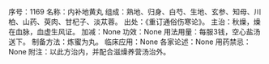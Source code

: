 序号：1169
名称：内补地黄丸
组成：熟地、归身、白芍、生地、玄参、知母、川柏、山药、萸肉、甘杞子、淡苁蓉。
出处：《重订通俗伤寒论》。
主治：秋燥，燥在血脉，血虚生风证。
加减：None
功效：None
用法用量：每服3钱，空心盐汤送下。
制备方法：炼蜜为丸。
临床应用：None
各家论述：None
用药禁忌：None
附注：以此方治内，并配合滋燥养营汤治外。
